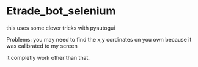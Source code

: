 # Etrade_bot_selenium
this uses some clever tricks with pyautogui

Problems: you may need to find the x,y cordinates on you own because it was calibrated to my screen


it completly work other than that.
